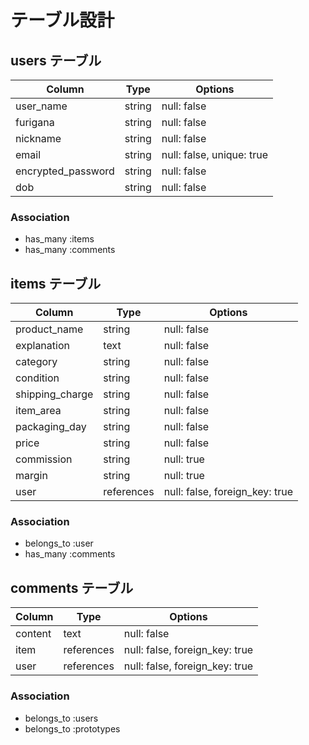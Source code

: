 # テーブル設計

## users テーブル

| Column             | Type   | Options                   | 
| ------------------ | ------ | ------------------------- |
| user_name          | string | null: false               |
| furigana           | string | null: false               |
| nickname           | string | null: false               |
| email              | string | null: false, unique: true |
| encrypted_password | string | null: false               |
| dob                | string | null: false               |

### Association

- has_many :items
- has_many :comments

## items テーブル

| Column              | Type       | Options                        |
| ------------------- | ---------- | ------------------------------ |
| product_name        | string     | null: false                    |
| explanation         | text       | null: false                    |
| category            | string     | null: false                    |
| condition           | string     | null: false                    |
| shipping_charge     | string     | null: false                    |
| item_area           | string     | null: false                    |
| packaging_day       | string     | null: false                    |
| price               | string     | null: false                    |
| commission          | string     | null: true                     |
| margin              | string     | null: true                     |
| user                | references | null: false, foreign_key: true |

### Association

- belongs_to :user
- has_many   :comments

## comments テーブル

| Column    | Type       | Options                        |
| --------- | ---------- | ------------------------------ |
| content   | text       | null: false                    |
| item      | references | null: false, foreign_key: true |
| user      | references | null: false, foreign_key: true |

### Association

- belongs_to :users
- belongs_to :prototypes
